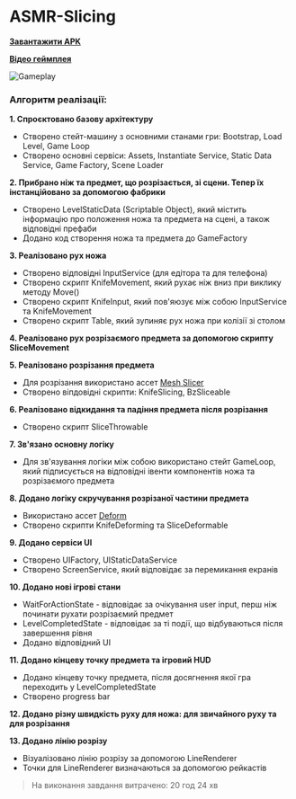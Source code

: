 # ASMR-Slicing

[**Завантажити APK**](https://drive.google.com/file/d/15x2MXmtNm--Ke7BuL1O3ob9HBJal_Nc6/view?usp=sharing)

[**Відео геймплея**](https://youtube.com/shorts/Ci4uhaaah9w)

![Gameplay](https://gcdnb.pbrd.co/images/GcITDIpgC6V0.gif)

### Алгоритм реалізації:
**1. Спроєктовано базову архітектуру**
- Створено стейт-машину з основними станами гри: Bootstrap, Load Level, Game Loop
- Створено основні сервіси: Assets, Instantiate Service, Static Data Service, Game Factory, Scene Loader

**2. Прибрано ніж та предмет, що розрізається, зі сцени. Тепер їх інстанційовано за допомогою фабрики**
- Створено LevelStaticData (Scriptable Object), який містить інформацію про положення ножа та предмета на сцені, а також відповідні префаби
- Додано код створення ножа та предмета до GameFactory

**3. Реалізовано рух ножа**
- Створено відповідні InputService (для едітора та для телефона)
- Створено скрипт KnifeMovement, який рухає ніж вниз при виклику методу Move()
- Створено скрипт KnifeInput, який пов'яюзує між собою InputService та KnifeMovement
- Створено скрипт Table, який зупиняє рух ножа при колізії зі столом

**4. Реалізовано рух розрізаємого предмета за допомогою скрипту SliceMovement**

**5. Реалізовано розрізання предмета**
- Для розрізання використано ассет [Mesh Slicer](https://assetstore.unity.com/packages/tools/modeling/mesh-slicer-59618)
- Створено віпдовідні скрипти: KnifeSlicing, BzSliceable

**6. Реалізовано відкидання та падіння предмета після розрізання**
- Створено скрипт SliceThrowable

**7. Зв'язано основну логіку**
- Для зв'язування логіки між собою використано стейт GameLoop, який підписується на відповідні івенти компонентів ножа та розрізаємого предмета

**8. Додано логіку скручування розрізаної частини предмета**
- Використано ассет [Deform](https://assetstore.unity.com/packages/tools/modeling/deform-148425)
- Створено скрипти KnifeDeforming та SliceDeformable

**9. Додано сервіси UI**
- Створено UIFactory, UIStaticDataService
- Створено ScreenService, який відповідає за перемикання екранів

**10. Додано нові ігрові стани**
- WaitForActionState - відповідає за очікування user input, перш ніж починати рухати розрізаємий предмет
- LevelCompletedState - відповідає за ті події, що відбуваються після завершення рівня
- Додано відповідний UI

**11. Додано кінцеву точку предмета та ігровий HUD**
- Додано кінцеву точку предмета, після досягнення якої гра переходить у LevelCompletedState
- Створено progress bar

**12. Додано різну швидкість руху для ножа: для звичайного руху та для розрізання**

**13. Додано лінію розрізу**
- Візуалізовано лінію розрізу за допомогою LineRenderer
- Точки для LineRenderer визначаються за допомогою рейкастів

> На виконання завдання витрачено: 20 год 24 хв
